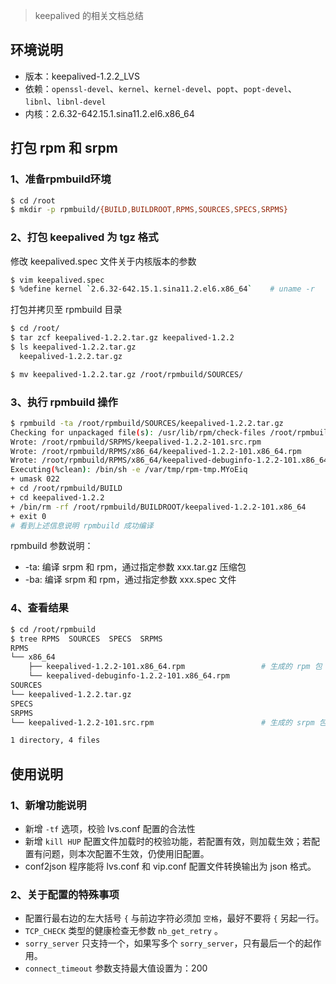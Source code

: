 > keepalived 的相关文档总结

## 环境说明
* 版本：keepalived-1.2.2_LVS
* 依赖：`openssl-devel`、`kernel`、`kernel-devel`、`popt`、`popt-devel`、`libnl`、`libnl-devel`
* 内核：2.6.32-642.15.1.sina11.2.el6.x86_64


## 打包 rpm 和 srpm

### 1、准备rpmbuild环境
```sh
$ cd /root
$ mkdir -p rpmbuild/{BUILD,BUILDROOT,RPMS,SOURCES,SPECS,SRPMS}
```

### 2、打包 keepalived 为 tgz 格式
修改 keepalived.spec 文件关于内核版本的参数
```sh
$ vim keepalived.spec
$ %define kernel `2.6.32-642.15.1.sina11.2.el6.x86_64`    # uname -r
```

打包并拷贝至 rpmbuild 目录
```sh
$ cd /root/
$ tar zcf keepalived-1.2.2.tar.gz keepalived-1.2.2
$ ls keepalived-1.2.2.tar.gz
  keepalived-1.2.2.tar.gz

$ mv keepalived-1.2.2.tar.gz /root/rpmbuild/SOURCES/
```

### 3、执行 rpmbuild 操作
```sh
$ rpmbuild -ta /root/rpmbuild/SOURCES/keepalived-1.2.2.tar.gz
Checking for unpackaged file(s): /usr/lib/rpm/check-files /root/rpmbuild/BUILDROOT/keepalived-1.2.2-101.x86_64
Wrote: /root/rpmbuild/SRPMS/keepalived-1.2.2-101.src.rpm
Wrote: /root/rpmbuild/RPMS/x86_64/keepalived-1.2.2-101.x86_64.rpm
Wrote: /root/rpmbuild/RPMS/x86_64/keepalived-debuginfo-1.2.2-101.x86_64.rpm
Executing(%clean): /bin/sh -e /var/tmp/rpm-tmp.MYoEiq
+ umask 022
+ cd /root/rpmbuild/BUILD
+ cd keepalived-1.2.2
+ /bin/rm -rf /root/rpmbuild/BUILDROOT/keepalived-1.2.2-101.x86_64
+ exit 0
# 看到上述信息说明 rpmbuild 成功编译
```

rpmbuild 参数说明：
* -ta: 编译 srpm 和 rpm，通过指定参数 xxx.tar.gz 压缩包
* -ba: 编译 srpm 和 rpm，通过指定参数 xxx.spec 文件

### 4、查看结果
```sh
$ cd /root/rpmbuild
$ tree RPMS  SOURCES  SPECS  SRPMS
RPMS
└── x86_64
    ├── keepalived-1.2.2-101.x86_64.rpm                 # 生成的 rpm 包
    └── keepalived-debuginfo-1.2.2-101.x86_64.rpm
SOURCES
└── keepalived-1.2.2.tar.gz
SPECS
SRPMS
└── keepalived-1.2.2-101.src.rpm                        # 生成的 srpm 包

1 directory, 4 files
```


## 使用说明
### 1、新增功能说明
* 新增 `-tf` 选项，校验 lvs.conf 配置的合法性
* 新增 `kill HUP` 配置文件加载时的校验功能，若配置有效，则加载生效；若配置有问题，则本次配置不生效，仍使用旧配置。
* conf2json 程序能将 lvs.conf 和 vip.conf 配置文件转换输出为 json 格式。


### 2、关于配置的特殊事项
* 配置行最右边的左大括号 `{` 与前边字符必须加 `空格`，最好不要将 `{` 另起一行。
* `TCP_CHECK` 类型的健康检查无参数 `nb_get_retry` 。
* `sorry_server` 只支持一个，如果写多个 `sorry_server`，只有最后一个的起作用。
* `connect_timeout` 参数支持最大值设置为：200


